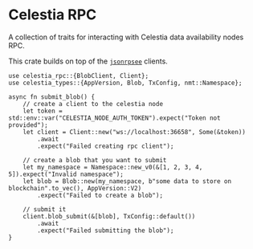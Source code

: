 # Celestia RPC

A collection of traits for interacting with Celestia data availability nodes RPC.

This crate builds on top of the [`jsonrpsee`](https://docs.rs/jsonrpsee) clients.

```rust,no_run
use celestia_rpc::{BlobClient, Client};
use celestia_types::{AppVersion, Blob, TxConfig, nmt::Namespace};

async fn submit_blob() {
    // create a client to the celestia node
    let token = std::env::var("CELESTIA_NODE_AUTH_TOKEN").expect("Token not provided");
    let client = Client::new("ws://localhost:36658", Some(&token))
        .await
        .expect("Failed creating rpc client");

    // create a blob that you want to submit
    let my_namespace = Namespace::new_v0(&[1, 2, 3, 4, 5]).expect("Invalid namespace");
    let blob = Blob::new(my_namespace, b"some data to store on blockchain".to_vec(), AppVersion::V2)
        .expect("Failed to create a blob");

    // submit it
    client.blob_submit(&[blob], TxConfig::default())
        .await
        .expect("Failed submitting the blob");
}
```
